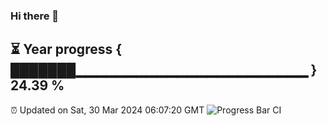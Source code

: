 ### Hi there 👋
⏳ Year progress { ███████▁▁▁▁▁▁▁▁▁▁▁▁▁▁▁▁▁▁▁▁▁▁▁ } 24.39 %
---
⏰ Updated on Sat, 30 Mar 2024 06:07:20 GMT
![Progress Bar CI](https://github.com/Moyi321/Moyi321/workflows/Progress%20Bar%20CI/badge.svg)
